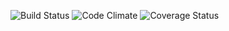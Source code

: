 ![Build Status](https://codeship.com/projects/bc77f9e0-4876-0133-3ba9-1a1bdb65cff7/status?branch=master)
![Code Climate](https://codeclimate.com/github/michaelveloso/breakable_recipes.png)
![Coverage Status](https://coveralls.io/repos/michaelveloso/breakable_recipes/badge.png)
